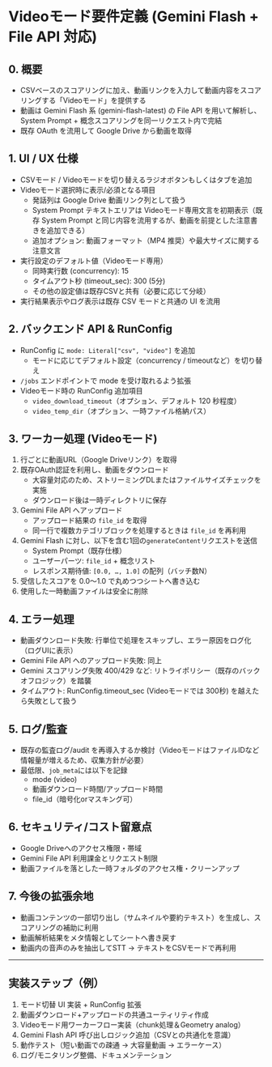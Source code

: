 # Videoモード要件定義 (Gemini Flash + File API 対応)

## 0. 概要
- CSVベースのスコアリングに加え、動画リンクを入力して動画内容をスコアリングする「Videoモード」を提供する
- 動画は Gemini Flash 系 (gemini-flash-latest) の File API を用いて解析し、System Prompt + 概念スコアリングを同一リクエスト内で完結
- 既存 OAuth を流用して Google Drive から動画を取得

## 1. UI / UX 仕様
- CSVモード / Videoモードを切り替えるラジオボタンもしくはタブを追加
- Videoモード選択時に表示/必須となる項目
  - 発話列は Google Drive 動画リンク列として扱う
  - System Prompt テキストエリアは Videoモード専用文言を初期表示（既存 System Prompt と同じ内容を流用するが、動画を前提とした注意書きを追加できる）
  - 追加オプション: 動画フォーマット（MP4 推奨）や最大サイズに関する注意文言
- 実行設定のデフォルト値（Videoモード専用）
  - 同時実行数 (concurrency): 15
  - タイムアウト秒 (timeout_sec): 300 (5分)
  - その他の設定値は既存CSVと共有（必要に応じて分岐）
- 実行結果表示やログ表示は既存 CSV モードと共通の UI を流用

## 2. バックエンド API & RunConfig
- RunConfig に `mode: Literal["csv", "video"]` を追加
  - モードに応じてデフォルト設定（concurrency / timeoutなど）を切り替え
- `/jobs` エンドポイントで mode を受け取れるよう拡張
- Videoモード時の RunConfig 追加項目
  - `video_download_timeout`（オプション、デフォルト 120 秒程度）
  - `video_temp_dir`（オプション、一時ファイル格納パス）

## 3. ワーカー処理 (Videoモード)
1. 行ごとに動画URL（Google Driveリンク）を取得
2. 既存OAuth認証を利用し、動画をダウンロード
   - 大容量対応のため、ストリーミングDLまたはファイルサイズチェックを実施
   - ダウンロード後は一時ディレクトリに保存
3. Gemini File API へアップロード
   - アップロード結果の `file_id` を取得
   - 同一行で複数カテゴリブロックを処理するときは `file_id` を再利用
4. Gemini Flash に対し、以下を含む1回の`generateContent`リクエストを送信
   - System Prompt（既存仕様）
   - ユーザーパーツ: `file_id` + 概念リスト
   - レスポンス期待値: `[0.0, …, 1.0]` の配列（バッチ数N）
5. 受信したスコアを 0.0〜1.0 で丸めつつシートへ書き込む
6. 使用した一時動画ファイルは安全に削除

## 4. エラー処理
- 動画ダウンロード失敗: 行単位で処理をスキップし、エラー原因をログ化（ログUIに表示）
- Gemini File API へのアップロード失敗: 同上
- Gemini スコアリング失敗 400/429 など: リトライポリシー（既存のバックオフロジック）を踏襲
- タイムアウト: RunConfig.timeout_sec (Videoモードでは 300秒) を越えたら失敗として扱う

## 5. ログ/監査
- 既存の監査ログ/audit を再導入するか検討（VideoモードはファイルIDなど情報量が増えるため、収集方針が必要）
- 最低限、`job_meta`には以下を記録
  - mode (video)
  - 動画ダウンロード時間/アップロード時間
  - file_id（暗号化orマスキング可）

## 6. セキュリティ/コスト留意点
- Google Driveへのアクセス権限・帯域
- Gemini File API 利用課金とリクエスト制限
- 動画ファイルを落とした一時フォルダのアクセス権・クリーンアップ

## 7. 今後の拡張余地
- 動画コンテンツの一部切り出し（サムネイルや要約テキスト）を生成し、スコアリングの補助に利用
- 動画解析結果をメタ情報としてシートへ書き戻す
- 動画内の音声のみを抽出してSTT → テキストをCSVモードで再利用

---

## 実装ステップ（例）
1. モード切替 UI 実装 + RunConfig 拡張
2. 動画ダウンロード+アップロードの共通ユーティリティ作成
3. Videoモード用ワーカーフロー実装（chunk処理＆Geometry analog）
4. Gemini Flash API 呼び出しロジック追加（CSVとの共通化を意識）
5. 動作テスト（短い動画での疎通 → 大容量動画 → エラーケース）
6. ログ/モニタリング整備、ドキュメンテーション
